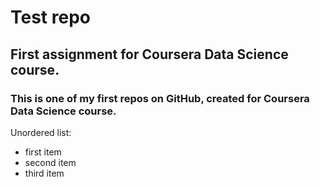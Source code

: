 # Test repo
## First assignment for Coursera Data Science course.
### This is one of my first repos on GitHub, created for Coursera Data Science course.

Unordered list:
* first item
* second item
* third item
